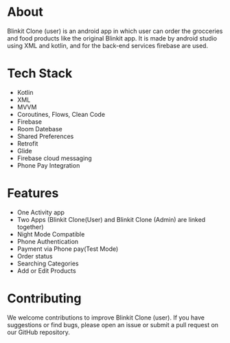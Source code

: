 # About

Blinkit Clone (user) is an android app in which user can order the grocceries and food products like the original Blinkit app. It is made by android studio using XML and kotlin, and for the back-end services firebase are used.

# Tech Stack

- Kotlin
- XML
- MVVM
- Coroutines, Flows, Clean Code
- Firebase
- Room Datebase
- Shared Preferences
- Retrofit
- Glide
- Firebase cloud messaging
- Phone Pay Integration

# Features

- One Activity app
- Two Apps (Blinkit Clone(User) and Blinkit Clone (Admin) are linked together)
- Night Mode Compatible
- Phone Authentication
- Payment via Phone pay(Test Mode)
- Order status
- Searching Categories
- Add or Edit Products

# Contributing

We welcome contributions to improve Blinkit Clone (user). If you have suggestions or find bugs, please open an issue or submit a pull request on our GitHub repository.
